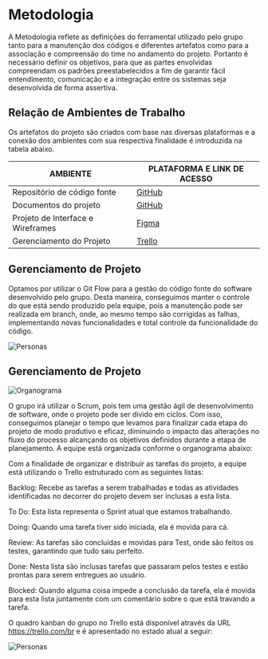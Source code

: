 
# Metodologia

A Metodologia reflete as definições do ferramental utilizado pelo grupo tanto para a manutenção dos códigos e diferentes artefatos como para a associação e compreensão do time no andamento do projeto. Portanto é necessário definir os objetivos, para que as partes envolvidas compreendam os padrões preestabelecidos a fim de garantir fácil entendimento, comunicação e a integração entre os sistemas seja desenvolvida de forma assertiva. 

## Relação de Ambientes de Trabalho 

Os artefatos do projeto são criados com base nas diversas plataformas e a conexão dos ambientes com sua respectiva finalidade é introduzida na tabela abaixo.

|     AMBIENTE                    |   PLATAFORMA E LINK DE ACESSO                                                             |
|---------------------------------|-------------------------------------------------------------------------------------------|
|Repositório de código fonte      | [GitHub](https://github.com/ICEI-PUC-Minas-PMV-ADS/pmv-ads-2022-1-e3-proj-mov-t4-tapunk3 ) |
|Documentos do projeto            | [GitHub](https://github.com/ICEI-PUC-Minas-PMV-ADS/pmv-ads-2022-1-e3-proj-mov-t4-tapunk3 ) | 
|Projeto de Interface e Wireframes| [Figma](https://www.figma.com/proto/moNiEqYXwOHL2fPiI2mBOd/Wireframe-Ong-Friendly-New?node-id=1%3A99&scaling=scale-down&page-id=0%3A1&starting-point-node-id=1%3A7)|
|Gerenciamento do Projeto         | [Trello](https://trello.com/b/0rasISVx/app-volunt%C3%A1rios  )  

## Gerenciamento de Projeto

Optamos por utilizar o Git Flow para a gestão do código fonte do software desenvolvido pelo grupo. Desta maneira, conseguimos manter o controle do que está sendo produzido pela equipe, pois a manutenção pode ser realizada em branch, onde, ao mesmo tempo são corrigidas as falhas, implementando novas funcionalidades e total controle da funcionalidade do código. 

![Personas](img/git_flow.PNG)

## Gerenciamento de Projeto

![Organograma]()

O grupo irá utilizar o Scrum, pois tem uma gestão ágil de desenvolvimento de software, onde o projeto pode ser divido em ciclos. Com isso, conseguimos planejar o tempo que levamos para finalizar cada etapa do projeto de modo produtivo e eficaz, diminuindo o impacto das alterações no fluxo do processo alcançando os objetivos definidos durante a etapa de planejamento. A equipe está organizada conforme o organograma abaixo:  

 

 

Com a finalidade de organizar e distribuir as tarefas do projeto, a equipe está utilizando o Trello estruturado com as seguintes listas: 

Backlog: Recebe as tarefas a serem trabalhadas e todas as atividades identificadas no decorrer do projeto devem ser inclusas a esta lista. 

To Do: Esta lista representa o Sprint atual que estamos trabalhando. 

Doing: Quando uma tarefa tiver sido iniciada, ela é movida para cá. 

Review: As tarefas são concluídas e movidas para Test, onde são feitos os testes, garantindo que tudo saiu perfeito. 

Done: Nesta lista são inclusas tarefas que passaram pelos testes e estão prontas para serem entregues ao usuário. 

Blocked: Quando alguma coisa impede a conclusão da tarefa, ela é movida para esta lista juntamente com um comentário sobre o que está travando a tarefa. 

 

O quadro kanban do grupo no Trello está disponível através da URL https://trello.com/br e é apresentado no estado atual a seguir:

![Personas]() 
